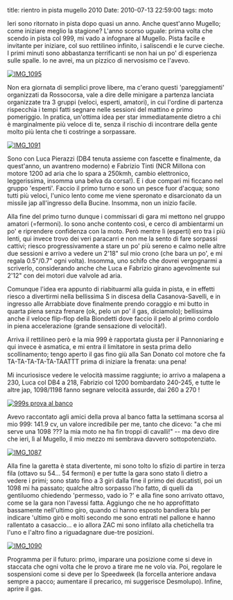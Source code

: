 title: rientro in pista mugello 2010
Date: 2010-07-13 22:59:00
tags: moto
 

Ieri sono ritornato in pista dopo quasi un anno. Anche quest'anno Mugello; come iniziare meglio la stagione? L'anno scorso uguale: prima volta che scendo in pista col 999, mi vado a infognare al Mugello. Pista facile e invitante per iniziare, col suo rettilineo infinito, i saliscendi e le curve cieche. I primi minuti sono abbastanza terrificanti se non hai un po' di esperienza sulle spalle. Io ne avrei, ma un pizzico di nervosismo ce l'avevo.  
  
[![IMG_1095](http://farm5.static.flickr.com/4135/4791095469_f62f7a3cde.jpg)](http://www.flickr.com/photos/aadm/4791095469/)  
  
Non era giornata di semplici prove libere, ma c'erano questi 'pareggiamenti' organizzati da Rossocorsa, vale a dire delle minigare a partenza lanciata organizzate tra 3 gruppi (veloci, esperti, amatori), in cui l'ordine di partenza rispecchia i tempi fatti segnare nelle sessioni del mattino e primo pomeriggio. In pratica, un'ottima idea per star immediatamente dietro a chi è marginalmente più veloce di te, senza il rischio di incontrare della gente molto più lenta che ti costringe a sorpassare.  
  
[![IMG_1091](http://farm5.static.flickr.com/4100/4791093339_e1ec85bb42.jpg)](http://www.flickr.com/photos/aadm/4791093339/)  
  
Sono con Luca Pierazzi (DB4 tenuta assieme con fascette e finalmente, da quest'anno, un avantreno moderno) e Fabrizio Tinti (NCR Millona con motore 1200 ad aria che lo spara a 250kmh, cambio elettronico, leggerissima, insomma una belva da corsa!). E i due compari mi ficcano nel gruppo 'esperti'. Faccio il primo turno e sono un pesce fuor d'acqua; sono tutti più veloci, l'unico lento come me viene speronato e disarcionato da un missile jap all'ingresso della Bucine. Insomma, non un inizio facile.  
  
Alla fine del primo turno dunque i commissari di gara mi mettono nel gruppo amatori (=fermoni). Io sono anche contento così, e cerco di ambientarmi un po' e riprendere confidenza con la moto. Però mentre lì (esperti) ero tra i più lenti, qui invece trovo dei veri paracarri e non me la sento di fare sorpassi cattivi; riesco progressivamente a stare un po' più sereno e calmo nelle altre due sessioni e arrivo a vedere un 2'18" sul mio crono (che bara un po', e mi regala 0.5"/0.7" ogni volta). Insomma, uno schifo che dovrei vergognarmi a scriverlo, considerando anche che Luca e Fabrizio girano agevolmente sui 2'12" con dei motori due valvole ad aria.  
  
Comunque l'idea era appunto di riabituarmi alla guida in pista, e in effetti riesco a divertirmi nella bellissima S in discesa della Casanova-Savelli, e in ingresso alle Arrabbiate dove finalmente prendo coraggio e mi butto in quarta piena senza frenare (ok, pelo un po' il gas, diciamolo); bellissima anche il veloce flip-flop della Biondetti dove faccio il pelo al primo cordolo in piena accelerazione (grande sensazione di velocità!).  
  
Arriva il rettilineo però e la mia 999 è rapportata giusta per il Pannoniaring e qui invece è asmatica, e mi entra il limitatore in sesta prima dello scollinamento; tengo aperto il gas fino giù alla San Donato col motore che fa TA-TA-TA-TA-TA-TAATTT prima di iniziare la frenata: una pena!  
  
Mi incuriosisce vedere le velocità massime raggiunte; io arrivo a malapena a 230, Luca col DB4 a 218, Fabrizio col 1200 bombardato 240-245, e tutte le altre jap, 1098/1198 fanno segnare velocità assurde, dai 260 a 270 !  
  
[![999s prova al banco](http://farm5.static.flickr.com/4120/4791129091_1f507951f6.jpg)](http://www.flickr.com/photos/aadm/4791129091/)  
  
Avevo raccontato agli amici della prova al banco fatta la settimana scorsa al mio 999: 141.9 cv, un valore incredibile per me, tanto che dicevo: "a che mi serve una 1098 ??? la mia moto ne ha fin troppi di cavalli!" -- ma devo dire che ieri, lì al Mugello, il mio mezzo mi sembrava davvero sottopotenziato.   
  
[![IMG_1087](http://farm5.static.flickr.com/4136/4791091845_52779fc3f8.jpg)](http://www.flickr.com/photos/aadm/4791091845/)  
  
Alla fine la garetta è stata divertente, mi sono tolto lo sfizio di partire in terza fila (ottavo su 54... 54 fermoni) e per tutte la gara sono stato lì dietro a vedere i primi; sono stato fino a 3 giri dalla fine il primo dei ducatisti, poi un 1098 mi ha passato; qualche altro sorpasso l'ho fatto, di quelli da gentiluomo chiedendo 'permesso, vado io ?' e alla fine sono arrivato ottavo, come se la gara non l'avessi fatta. Aggiungo che ne ho approfittato bassamente nell'ultimo giro, quando ci hanno esposto bandiera blu per indicare 'ultimo girò e molti secondo me sono entrati nel pallone e hanno rallentato a casaccio... e io allora ZAC mi sono infilato alla chetichella tra l'uno e l'altro fino a riguadagnare due-tre posizioni.  
  
[![IMG_1090](http://farm5.static.flickr.com/4077/4791092625_94eee9db79.jpg)](http://www.flickr.com/photos/aadm/4791092625/)  
  
Programma per il futuro: primo, imparare una posizione come si deve in staccata che ogni volta che le provo a tirare me ne volo via. Poi, regolare le sospensioni come si deve per lo Speedweek (la forcella anteriore andava sempre a pacco; aumentare il precarico, mi suggerisce Desmolupo). Infine, aprire il gas. 
